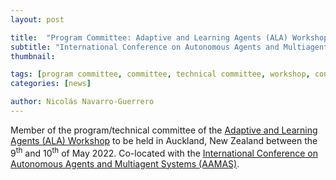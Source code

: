 ```yaml
---
layout: post

title:  "Program Committee: Adaptive and Learning Agents (ALA) Workshop"
subtitle: "International Conference on Autonomous Agents and Multiagent Systems (AAMAS)"
thumbnail: 

tags: [program committee, committee, technical committee, workshop, conference]
categories: [news]

author: Nicolás Navarro-Guerrero
---
```


Member of the program/technical committee of the <a href="https://ala2022.github.io/" target="_blank">Adaptive and Learning Agents (ALA) Workshop</a> to be held in Auckland, New Zealand between the 9<sup>th</sup> and 10<sup>th</sup> of May 2022. Co-located with the <a href="https://aamas2022-conference.auckland.ac.nz/" target="_blank">International Conference on Autonomous Agents and Multiagent Systems (AAMAS)</a>.

<!--more-->

